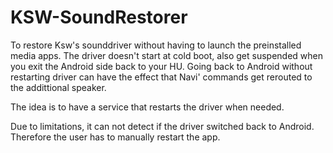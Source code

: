 # KSW-SoundRestorer

To restore Ksw's sounddriver without having to launch the preinstalled media apps. The driver doesn't start at cold boot, also get suspended when you exit the Android side back to your HU. Going back to Android without restarting driver can have the effect that Navi' commands get rerouted to the addittional speaker. 

The idea is to have a service that restarts the driver when needed.

Due to limitations, it can not detect if the driver switched back to Android. Therefore the user has to manually restart the app.
